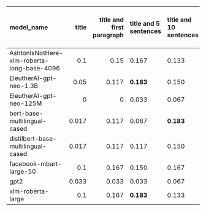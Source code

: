 | model_name                                 |   title |   title and first paragraph | title and 5 sentences   | title and 10 sentences   |   title and first sentence each paragraph | raw text   |
|:-------------------------------------------|--------:|----------------------------:|:------------------------|:-------------------------|------------------------------------------:|:-----------|
| AshtonIsNotHere-xlm-roberta-long-base-4096 |   0.1   |                       0.15  | 0.167                   | 0.133                    |                                     0.1   | 0.117      |
| EleutherAI-gpt-neo-1.3B                    |   0.05  |                       0.117 | **0.183**               | 0.150                    |                                     0.133 | 0.133      |
| EleutherAI-gpt-neo-125M                    |   0     |                       0     | 0.033                   | 0.067                    |                                     0.033 | 0.133      |
| bert-base-multilingual-cased               |   0.017 |                       0.117 | 0.067                   | **0.183**                |                                     0.117 | 0.133      |
| distilbert-base-multilingual-cased         |   0.017 |                       0.117 | 0.117                   | 0.150                    |                                     0.083 | 0.133      |
| facebook-mbart-large-50                    |   0.1   |                       0.167 | 0.150                   | 0.167                    |                                     0.167 | **0.183**  |
| gpt2                                       |   0.033 |                       0.033 | 0.033                   | 0.067                    |                                     0.083 | 0.050      |
| xlm-roberta-large                          |   0.1   |                       0.167 | **0.183**               | 0.133                    |                                     0.15  | **0.183**  |